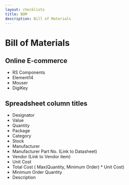 ```yaml
---
layout: checklists
title: BOM
description: Bill of Materials
---
```


# Bill of Materials

## Online E-commerce

- RS Components
- Element14
- Mouser
- DigiKey

## Spreadsheet column titles

- Designator
- Value
- Quantity
- Package
- Category
- Stock
- Manufacturer
- Manufacturer Part No. (Link to Datasheet)
- Vendor (Link to Vendor item)
- Unit Cost
- Total Cost ( Max(Quantity, Minimum Order) * Unit Cost)
- Minimum Order Quantity
- Description
